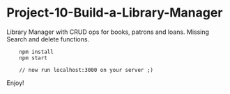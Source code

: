 # Project-10-Build-a-Library-Manager

Library Manager with CRUD ops for books, patrons and loans. Missing Search and delete functions.

``` 
    npm install
    npm start

    // now run localhost:3000 on your server ;)
```
Enjoy!
